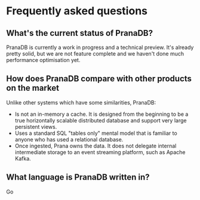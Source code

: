 # Frequently asked questions

## What's the current status of PranaDB?

PranaDB is currently a work in progress and a technical preview. It's already pretty solid, but we are not feature
complete and we haven't done much performance optimisation yet.

## How does PranaDB compare with other products on the market

Unlike other systems which have some similarities, PranaDB:

* Is not an in-memory a cache. It is designed from the beginning to be a true horizontally scalable distributed database
  and support very large persistent views.
* Uses a standard SQL "tables only" mental model that is familiar to anyone who has used a relational database.
* Once ingested, Prana owns the data. It does not delegate internal intermediate storage to an event streaming platform,
  such as Apache Kafka.

## What language is PranaDB written in?

Go